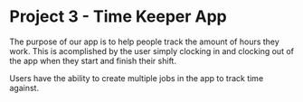 # Project 3 - Time Keeper App

The purpose of our app is to help people track the amount of hours they work. This is acomplished by the user simply clocking in and clocking out of the app when they start and finish their shift.

Users have the ability to create multiple jobs in the app to track time against.
